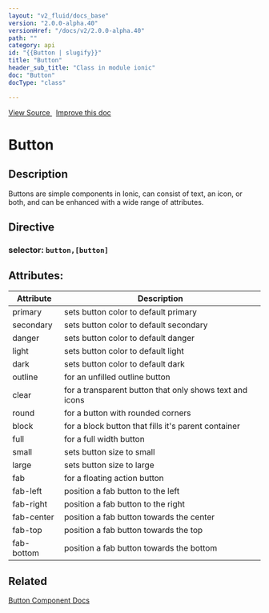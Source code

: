 ```yaml
---
layout: "v2_fluid/docs_base"
version: "2.0.0-alpha.40"
versionHref: "/docs/v2/2.0.0-alpha.40"
path: ""
category: api
id: "{{Button | slugify}}"
title: "Button"
header_sub_title: "Class in module ionic"
doc: "Button"
docType: "class"

---
```





<div class="improve-docs">
  <a href='http://github.com/driftyco/ionic2/tree/master/ionic/components/button/button.ts#L2'>
    View Source
  </a>
  &nbsp;
  <a href='http://github.com/driftyco/ionic2/edit/master/ionic/components/button/button.ts#L2'>
    Improve this doc
  </a>

</div>




<h1 class="api-title">


Button






</h1>






<h2>Description</h2>

<p>Buttons are simple components in Ionic, can consist of text, an icon, or both, and can be enhanced with a wide range of attributes.</p>


<h2>Directive</h2>
<h3>selector: <code>button,[button]</code></h3>




<h2>Attributes:</h2>
<table class="table" style="margin:0;">
<thead>
<tr>
<th>Attribute</th>









































<th>Description</th>
</tr>
</thead>
<tbody>

<tr>
<td>
primary
</td>



<td>
sets button color to default primary
</td>
</tr>

<tr>
<td>
secondary
</td>



<td>
sets button color to default secondary
</td>
</tr>

<tr>
<td>
danger
</td>



<td>
sets button color to default danger
</td>
</tr>

<tr>
<td>
light
</td>



<td>
sets button color to default light
</td>
</tr>

<tr>
<td>
dark
</td>



<td>
sets button color to default dark
</td>
</tr>

<tr>
<td>
outline
</td>



<td>
for an unfilled outline button
</td>
</tr>

<tr>
<td>
clear
</td>



<td>
for a transparent button that only shows text and icons
</td>
</tr>

<tr>
<td>
round
</td>



<td>
for a button with rounded corners
</td>
</tr>

<tr>
<td>
block
</td>



<td>
for a block button that fills it's parent container
</td>
</tr>

<tr>
<td>
full
</td>



<td>
for a full width button
</td>
</tr>

<tr>
<td>
small
</td>



<td>
sets button size to small
</td>
</tr>

<tr>
<td>
large
</td>



<td>
sets button size to large
</td>
</tr>

<tr>
<td>
fab
</td>



<td>
for a floating action button
</td>
</tr>

<tr>
<td>
fab-left
</td>



<td>
position a fab button to the left
</td>
</tr>

<tr>
<td>
fab-right
</td>



<td>
position a fab button to the right
</td>
</tr>

<tr>
<td>
fab-center
</td>



<td>
position a fab button towards the center
</td>
</tr>

<tr>
<td>
fab-top
</td>



<td>
position a fab button towards the top
</td>
</tr>

<tr>
<td>
fab-bottom
</td>



<td>
position a fab button towards the bottom
</td>
</tr>

</tbody>
</table>


<h2>Related</h2>

<a href='/docs/v2/components#buttons'>Button Component Docs</a><!-- end content block -->


<!-- end body block -->

